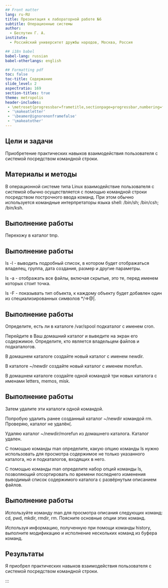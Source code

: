 ```yaml
---
## Front matter
lang: ru-RU
title: Презентация к лабораторной работе №6
subtitle: Операционные системы
author:
  - Беспутин Г. А.
institute:
  - Российский университет дружбы народов, Москва, Россия

## i18n babel
babel-lang: russian
babel-otherlangs: english

## Formatting pdf
toc: false
toc-title: Содержание
slide_level: 2
aspectratio: 169
section-titles: true
theme: metropolis
header-includes:
 - \metroset{progressbar=frametitle,sectionpage=progressbar,numbering=fraction}
 - '\makeatletter'
 - '\beamer@ignorenonframefalse'
 - '\makeatother'
---
```


## Цели и задачи

Приобретение практических навыков взаимодействия пользователя с системой посредством командной строки.

## Материалы и методы

В операционной системе типа Linux взаимодействие пользователя с системой обычно
осуществляется с помощью командной строки посредством построчного ввода команд. При этом обычно используется командные интерпретаторы языка shell: /bin/sh;
/bin/csh; /bin/ksh.

## Выполнение работы

Перехожу в каталог tmp.

## Выполнение работы

ls -l - выводить подробный список, в котором будет отображаться владелец, группа, дата создания, размер и другие параметры.

ls -a - отображать все файлы, включая скрытые, это те, перед именем которых стоит точка.

ls -F - показывать тип объекта, к каждому объекту будет добавлен один из специализированных символов */=>@|.

## Выполнение работы

Определите, есть ли в каталоге /var/spool подкаталог с именем cron.

Перейдите в Ваш домашний каталог и выведите на экран его содержимое. Определите, кто является владельцем файлов и подкаталогов.

В домашнем каталоге создайте новый каталог с именем newdir.


В каталоге ~/newdir создайте новый каталог с именем morefun.

В домашнем каталоге создайте одной командой три новых каталога с именами
letters, memos, misk.

## Выполнение работы

Затем удалите эти каталоги одной командой.
 
Попробую удалить ранее созданный каталог ~/newdir командой rm. Проверяю, каталог не  удалён(.
 
Удаляю каталог ~/newdir/morefun из домашнего каталога. Каталог удален.

С помощью команды man определите, какую опцию команды ls нужно использовать для просмотра содержимое не только указанного каталога, но и подкаталогов,
входящих в него.

С помощью команды man определите набор опций команды ls, позволяющий отсортировать по времени последнего изменения выводимый список содержимого каталога
с развёрнутым описанием файлов.

## Выполнение работы

Используйте команду man для просмотра описания следующих команд: cd, pwd, mkdir,
rmdir, rm. Поясните основные опции этих команд.

Используя информацию, полученную при помощи команды history, выполните модификацию и исполнение нескольких команд из буфера команд.

## Результаты

Я приобрел практических навыков взаимодействия пользователя с системой посредством командной строки.

:::

